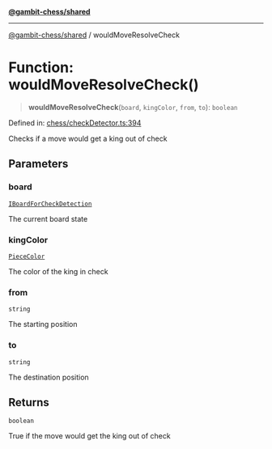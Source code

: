 [**@gambit-chess/shared**](../README.md)

***

[@gambit-chess/shared](../globals.md) / wouldMoveResolveCheck

# Function: wouldMoveResolveCheck()

> **wouldMoveResolveCheck**(`board`, `kingColor`, `from`, `to`): `boolean`

Defined in: [chess/checkDetector.ts:394](https://github.com/cango91/gambit-chess/blob/b8ea13e4976c99c29d095eae7bc504b86f9add51/shared/src/chess/checkDetector.ts#L394)

Checks if a move would get a king out of check

## Parameters

### board

[`IBoardForCheckDetection`](../interfaces/IBoardForCheckDetection.md)

The current board state

### kingColor

[`PieceColor`](../type-aliases/PieceColor.md)

The color of the king in check

### from

`string`

The starting position

### to

`string`

The destination position

## Returns

`boolean`

True if the move would get the king out of check
